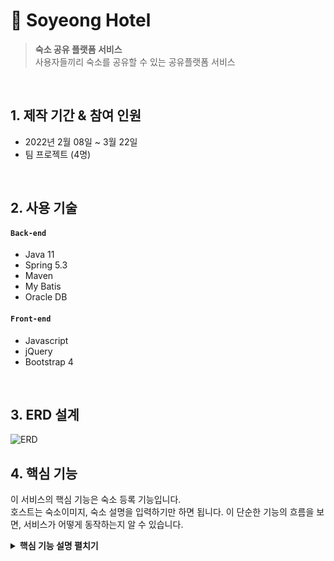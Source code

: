 # 🏨 Soyeong Hotel
> **숙소 공유 플랫폼 서비스**  
> 사용자들끼리 숙소를 공유할 수 있는 공유플랫폼 서비스

</br>

## 1. 제작 기간 & 참여 인원
- 2022년 2월 08일 ~ 3월 22일
- 팀 프로젝트 (4명)

</br>

## 2. 사용 기술
#### `Back-end`
  - Java 11
  - Spring 5.3
  - Maven
  - My Batis
  - Oracle DB
#### `Front-end`
  - Javascript
  - jQuery
  - Bootstrap 4

</br>

## 3. ERD 설계

![ERD](https://user-images.githubusercontent.com/86578586/226563408-48610667-818f-4d0f-8496-88df24ae87f6.png)

## 4. 핵심 기능
이 서비스의 핵심 기능은 숙소 등록 기능입니다.  
호스트는 숙소이미지, 숙소 설명을 입력하기만 하면 됩니다.
이 단순한 기능의 흐름을 보면, 서비스가 어떻게 동작하는지 알 수 있습니다.  

<details>
<summary><b>핵심 기능 설명 펼치기</b></summary>
<div markdown="1">

### 4.1. 전체 흐름
![전체흐름도](https://user-images.githubusercontent.com/86578586/226786355-dec96cc5-41fc-404b-9dca-9ec492029d87.png)

### 4.2. 사용자 요청 :pushpin: [코드 확인](https://github.com/twingtwing/soyeong/blob/master/src/main/webapp/WEB-INF/views/host/hostInsertForm.jsp)
![image](https://user-images.githubusercontent.com/86578586/226788889-77a43bf2-4d55-4a3d-beab-fa60a192fd81.png)

- **유효성 체크 / 등록 요청** : 사용자가 등록한 정보를 모두 확인한 후, 숙소 등록 요청을 POST로 보냅니다.

### 4.3. Controller :pushpin: [코드 확인](https://github.com/twingtwing/soyeong/blob/master/src/main/java/co/kids/prj/lodging/web/LodgingController.java)

![Controller](https://user-images.githubusercontent.com/86578586/226790346-3ad9d92e-5484-4356-b895-38ffb611e1ae.png)

- **다중 파일 저장** : Controller에서는 요청을 화면단에서 넘어온 요청을 받고, Service 계층에 로직 처리를 위임합니다.

- **요청처리** : Controller에서는 요청을 화면단에서 넘어온 요청을 받고, Service 계층에 로직 처리를 위임합니다.

### 4.4. Mapper :pushpin: [코드 확인](https://github.com/twingtwing/soyeong/blob/master/src/main/java/co/kids/prj/lodging/service/lodging-map.xml)

![Mapper](https://user-images.githubusercontent.com/86578586/226791023-bbe116e4-94d4-4725-8953-de700dd4a72a.png)

- **컨텐츠 저장** :pushpin: [코드 확인]()
  - URL 유효성 체크와 이미지, 제목 파싱이 끝난 컨텐츠는 DB에 저장합니다.
  - 저장된 컨텐츠는 다시 Repository - Service - Controller를 거쳐 화면단에 송출됩니다.

</div>
</details> 
